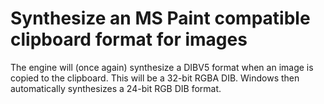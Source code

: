 # Synthesize an MS Paint compatible clipboard format for images

The engine will (once again) synthesize a DIBV5 format when an image is
copied to the clipboard. This will be a 32-bit RGBA DIB. Windows then
automatically synthesizes a 24-bit RGB DIB format.
